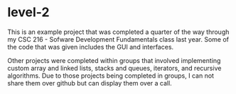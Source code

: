 # level-2

This is an example project that was completed a quarter of the way through my CSC 216 - Sofware Development Fundamentals class last year. Some of the code that was given includes the GUI and interfaces. 

Other projects were completed within groups that involved implementing custom array and linked lists, stacks and queues, iterators, and recursive algorithms. Due to those projects being completed in groups, I can not share them over github but can display them over a call.
